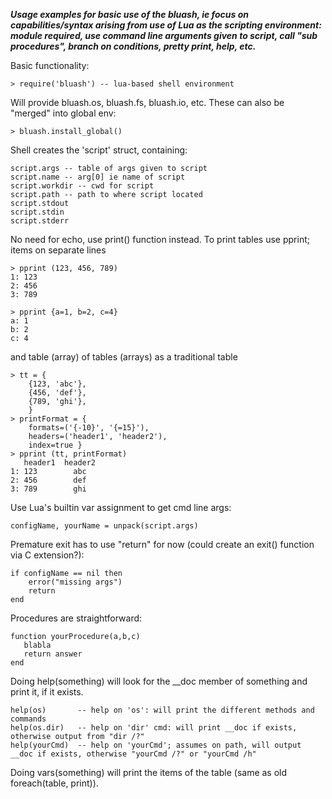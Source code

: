   
  
***Usage examples for basic use of the bluash, ie focus on capabilities/syntax arising from use of 
Lua as the scripting environment: module required, use command line arguments given to script, call 
"sub procedures", branch on conditions, pretty print, help, etc.***

Basic functionality: 

    > require('bluash') -- lua-based shell environment

Will provide bluash.os, bluash.fs, bluash.io, etc. These can also be "merged" into global env: 

    > bluash.install_global()

Shell creates the 'script' struct, containing:

    script.args -- table of args given to script
    script.name -- arg[0] ie name of script
    script.workdir -- cwd for script
    script.path -- path to where script located
    script.stdout
    script.stdin
    script.stderr

No need for echo, use print() function instead.
To print tables use pprint; items on separate lines

    > pprint (123, 456, 789)
    1: 123
    2: 456
    3: 789

    > pprint {a=1, b=2, c=4}
    a: 1
    b: 2
    c: 4

and table (array) of tables (arrays) as a traditional table

    > tt = {
        {123, 'abc'}, 
        {456, 'def'}, 
        {789, 'ghi'},
        }
    > printFormat = {
        formats=('{-10}', '{=15}'), 
        headers=('header1', 'header2'), 
        index=true }
    > pprint (tt, printFormat)
       header1  header2
    1: 123        abc
    2: 456        def
    3: 789        ghi

Use Lua's builtin var assignment to get cmd line args:

    configName, yourName = unpack(script.args)

Premature exit has to use "return" for now (could create an exit() function via C extension?):

    if configName == nil then 
        error("missing args")
        return
    end

Procedures are straightforward: 

    function yourProcedure(a,b,c)
       blabla
       return answer
    end

Doing help(something) will look for the __doc member of something and print it, if it exists. 

    help(os)       -- help on 'os': will print the different methods and commands
    help(os.dir)   -- help on 'dir' cmd: will print __doc if exists, otherwise output from "dir /?"
    help(yourCmd)  -- help on 'yourCmd'; assumes on path, will output __doc if exists, otherwise "yourCmd /?" or "yourCmd /h"

Doing vars(something) will print the items of the table (same as old foreach(table, print)).

